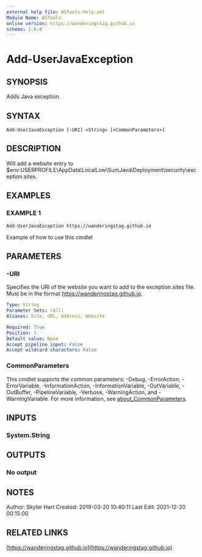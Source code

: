 ```yaml
---
external help file: WSTools-help.xml
Module Name: WSTools
online version: https://wanderingstag.github.io
schema: 2.0.0
---
```


# Add-UserJavaException

## SYNOPSIS
Adds Java exception.

## SYNTAX

```
Add-UserJavaException [-URI] <String> [<CommonParameters>]
```

## DESCRIPTION
Will add a website entry to $env:USERPROFILE\AppData\LocalLow\Sun\Java\Deployment\security\exception.sites.

## EXAMPLES

### EXAMPLE 1
```
Add-UserJavaException https://wanderingstag.github.io
```

Example of how to use this cmdlet

## PARAMETERS

### -URI
Specifies the URI of the website you want to add to the exception.sites file.
Must be in the
format https://wanderingstag.github.io.

```yaml
Type: String
Parameter Sets: (All)
Aliases: Site, URL, Address, Website

Required: True
Position: 1
Default value: None
Accept pipeline input: False
Accept wildcard characters: False
```

### CommonParameters
This cmdlet supports the common parameters: -Debug, -ErrorAction, -ErrorVariable, -InformationAction, -InformationVariable, -OutVariable, -OutBuffer, -PipelineVariable, -Verbose, -WarningAction, and -WarningVariable. For more information, see [about_CommonParameters](http://go.microsoft.com/fwlink/?LinkID=113216).

## INPUTS

### System.String
## OUTPUTS

### No output
## NOTES
Author: Skyler Hart
Created: 2019-03-20 10:40:11
Last Edit: 2021-12-20 00:15:00

## RELATED LINKS

[https://wanderingstag.github.io](https://wanderingstag.github.io)

